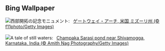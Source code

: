 ## Bing Wallpaper
![](https://www.bing.com/th?id=OHR.StLouisArch_JA-JP0218152600_UHD.jpg&w=1000)西部開拓の記念モニュメント:&nbsp;&ensp;[ゲートウェイ・アーチ, 米国 ミズーリ州 (© f11photo/Getty Images)](https://www.bing.com/th?id=OHR.StLouisArch_JA-JP0218152600_UHD.jpg)
<br><br/>
![](https://www.bing.com/th?id=OHR.ChampakaSarasi_EN-GB0515103578_UHD.jpg&w=1000)A tale of still waters:&nbsp;&ensp;[Champaka Sarasi pond near Shivamogga, Karnataka, India (© Amith Nag Photography/Getty Images)](https://www.bing.com/th?id=OHR.ChampakaSarasi_EN-GB0515103578_UHD.jpg)
<br><br/>
